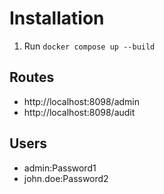 Installation
============

1. Run `docker compose up --build`

Routes
------

* http://localhost:8098/admin
* http://localhost:8098/audit

Users
-----
* admin:Password1
* john.doe:Password2
